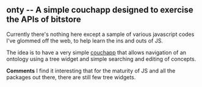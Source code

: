 ## onty -- A simple couchapp designed to exercise the APIs of bitstore

Currently there's nothing here except a sample of various javascript codes I've glommed off the web, to help learn the ins and outs of JS.

The idea is to have a very simple [couchapp](http://github.com/couchapp/couchapp) that allows navigation of an ontology using a tree widget and simple searching and editing of concepts.

**Comments** I find it interesting that for the maturity of JS and all the packages out there, there are still few tree widgets.
